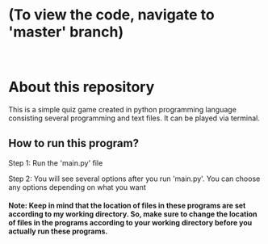 # (To view the code, navigate to 'master' branch)
<br>

# About this repository
This is a simple quiz game created in python programming language consisting several programming and text files. It can be played via terminal.

## How to run this program?

Step 1:
Run the 'main.py' file

Step 2:
You will see several options after you run 'main.py'. You can choose any options depending on what you want

#### Note: Keep in mind that the location of files in these programs are set according to my working directory. So, make sure to change the location of files in the programs according to your working directory before you actually run these programs.  

